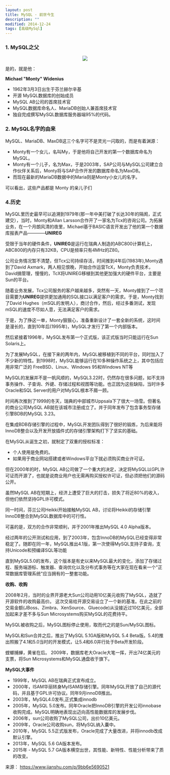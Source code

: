 ```yaml
---
layout: post
title: MySQL · 前世今生
description: ""
modified: 2014-12-24
tags: [高级MySql]
---
```


### 1. MySQL之父
<p style="text-align: center;"><img src="https://upload-images.jianshu.io/upload_images/6748624-554af6456b1a10c6.jpg?imageMogr2/auto-orient/strip|imageView2/2/format/webp"></p>


是的，就是他：

**Michael "Monty" Widenius**

- 1962年3月3日出生于芬兰赫尔辛基
- 开源 MySQL数据库的创始成员
- MySQL AB公司的首席技术官
- MySQL数据库命名人、MariaDB创始人兼首席技术官
- 独自完成撰写MySQL数据库服务器端95%的代码。



### 2. MySQL名字的由来
MySQL、MariaDB、MaxDB这三个名字可不是灵光一闪取的，而是有着渊源：

- Monty有一个女儿，名叫My，于是他将自己开发的第一个数据库命名为MySQL。
- Monty有一个儿子，名为Max，于是2003年，SAP公司与MySQL公司建立合作伙伴关系后，Monty将与SAP合作开发的数据库命名为MaxDB。
- 而现在最新的MariaDB数据中的Maria则是Monty小女儿的名字。
  
可以看出，这些产品都是 Monty 的亲儿子们

### 4.历史

MySQL里历史最早可以追溯到1979年(那一年中美打破了长达30年的隔阂，正式建交），当时，Monty和Allan Larsson合作开了一家名为Tcx的咨询公司。为拓展业务，在一个月朗风清的夜里，Michael基于BASIC语言开发出了他的第一个数据库报表产品————**UNIREG**

受限于当年的硬件条件，**UNIREG**是运行在瑞典人制造的ABC800计算机上，ABC800的内存只有32KB，CPU是频率只有4MHz的Z80。

公司业务情况暂不清楚，但Tcx公司持续存活，时间推到4年后(1983年),Monty遇到了David Axmark，两人相见恨晚，开始合作运营TcX，Monty负责技术，David搞管理，慢慢的，TcX将UNIREG移植到其他更加强大的硬件平台，主要是Sun的平台。

随着业务发展，Tcx公司服务的客户越来越多，突然有一天，Monty接到了一个项目需要为**UNIREG**提供更加通用的SQL接口以满足客户的需求。于是，Monty找到了David Hughes（mSQL的发明人），商讨合作，然后，经过多番测试，发现mSQL的速度不尽如人意，无法满足客户的需求。

于是，为了挣这一单，Monty狠狠心，准备重新设计了一套全新的系统，这时间是漫长的，直到10年后(1995年)，MySQL才发行了第一个内部版本。

然后紧接着1996年，MySQL发布第一个正式版，该正式版当时只能运行在Sun Solaris上。

为了发展MySQL，在接下来的两年内，MySQL被移植到不同的平台，同时加入了不少新的特性。到1998时，MySQL能够运行在10多种操作系统之上，其中包括应用非常广泛的 FreeBSD、Linux、Windows 95和Windows NT等

MySQL的发展并不是一帆风顺的，MySQL3.22时，仍然存在很多问题，如不支持事务操作、子查询、外键、存储过程和视图等功能。也正因为这些缺陷，当时许多Oracle和SQL Server的用户对MySQL根本不屑一顾。

时间再次推到了1999的冬天，瑞典的中部城市Uppsala下了很大一场雪。但著名的商业公司MySQL AB就在该城市注册成立了。并于同年发布了包含事务型存储引擎BDB的MySQL 3.23。

在集成BDB存储引擎的过程中，MySQL开发团队得到了很好的锻炼，为后来能将InnoDB整合以及开发开放插件式的存储引擎架构打下了坚实的基础。

在MySQL从诞生之初，就制定了双重的授权标准：

- 个人使用是免费的。
- 如果用于商业网站搭建或者Windows平台下就必须购买商业许可证。

但在2000年的时，MySQL AB公司做了一个重大的决定，决定将MySQL以GPL许可证而开源了，也就是说商业用户也无需再购买授权许可证，但必须把他们的源码公开。

虽然MySQL AB在短期上，经济上遭受了巨大的打击，损失了将近80%的收入，但他们依然坚持GPL许可模式。

同一时间，芬兰公司Heikki开始接触MySQL AB，讨论将Heikki的存储引擎InnoDB整合到MySQL数据库中的可行性。

可喜的是，双方的合作非常顺利，并于2001年推出MySQL 4.0 Alpha版本。

经过两年的公开测试和应用，到了2003年，包含InnoDB的MySQL已经变得非常稳定了。随即在同一年，MySQL推出4.1版，第一次使得MySQL支持子查询，支持Unicode和预编译SQL等功能

直到MySQL5.0的发布，这个版本是有史以来MySQL最大的变化，添加了存储过程、服务端游标、触发器、查询优化以及分布式事务等在大家在现在看来一个"正常数据库管理系统"应当拥有的一整套功能。

**收购、收购**

2008年2月，当时的业界开源老大Sun公司动用10亿美元收购了MySQL，造就了开源软件的收购最高价。
这次交易给开源交易设立了一个新的基准。在此之前的交易金额(JBoss、Zimbra、XenSource、Gluecode)从没接近过10亿美元，全部加起来才差不多与Sun Microsystems购买MySQL的花费持平。

MySQL被收购之后，MySQL图标停止使用，取而代之的是Sun/MySQL图标。

MySQL和Sun合并之后，推出了MySQL 5.1GA版和MySQL 5.4 Beta版。5.4的推出照搬了4.1和5.0当时的开发模式，让5.4和6.0并行处于Beta开发阶段。

螳螂捕蝉，黄雀在后。
2009年，数据库老大Oracle大笔一挥，开出74亿美元的支票，将Sun Microsystems和MySQL通盘收于旗下。

**MySQL大事件**

- 1999年，MySQL AB在瑞典正式宣布成立。
- 2000年，ISAM华丽转身MyISAM存储引擎。同年MySQL开放了自己的源代码，并且基于GPL许可协议。同年9月innoDB推出。
- 2003年，MySQL4.0发布,正式集成innodb
- 2005年，MySQL 5.0发布。同年Oracle把InnoDB引擎的开发公司innobase收购完成。MySQL明确地表现出迈向高性能数据库的发展步伐。
- 2006年，sun公司收购了MySQL公司，出价10亿美元。
- 2009年，Oracle公司收购sun，将MySQL纳入囊中。
- 2010年，MySQL 5.5正式版发布，Oracle完成了大量改进，并将innodb改成默认引擎。
- 2013年，MySQL 5.6 GA版本发布。
- 2015年 - MySQL 5.7 GA版本横空出世，其性能、新特性、性能分析带来了质的改变。


来源： https://www.jianshu.com/p/9bb6e5690521













